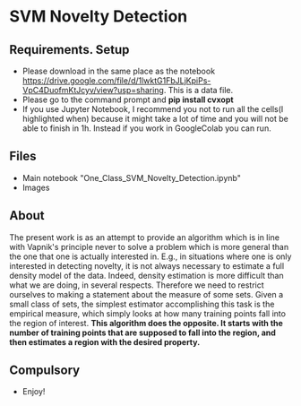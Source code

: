 # SVM Novelty Detection

## Requirements. Setup
* Please download in the same place as the notebook https://drive.google.com/file/d/1lwktG1FbJLjKpiPs-VpC4DuofmKtJcyv/view?usp=sharing. This is a data file.
* Please go to the command prompt and **pip install cvxopt**	
* If you use Jupyter Notebook, I recommend you not to run all the cells(I highlighted when) because it might take a lot of time and you will not be able to finish in 1h. Instead if you work in GoogleColab you can run.

## Files
* Main notebook "One_Class_SVM_Novelty_Detection.ipynb"
* Images

## About
The present work is as an attempt to provide an algorithm which is in line
with Vapnik's principle never to solve a problem which is more general than the one that
one is actually interested in. E.g., in situations where one is only interested in detecting
novelty, it is not always necessary to estimate a full density model of the data. Indeed,
density estimation is more difficult than what we are doing, in several respects.
Therefore we need to restrict ourselves to making
a statement about the measure of some sets. Given a small class of sets, the simplest estimator
accomplishing this task is the empirical measure, which simply looks at how many
training points fall into the region of interest. **This algorithm does the opposite. It starts
with the number of training points that are supposed to fall into the region, and then estimates
a region with the desired property.**

## Compulsory
* Enjoy! 



